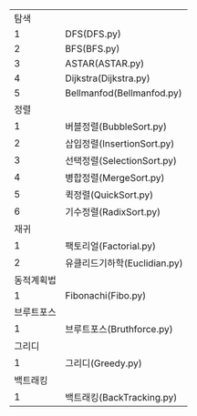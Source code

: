 <table>
    <tr>
        <td>탐색</td>
    </tr>
    <tr>
        <td>1</td>
        <td>DFS(DFS.py)</td>
    </tr>
    <tr>
        <td>2</td>
        <td>BFS(BFS.py)</td>
    </tr>
    <tr>
        <td>3</td>
        <td>ASTAR(ASTAR.py)</td>
    </tr>
    <tr>
        <td>4</td>
        <td>Dijkstra(Dijkstra.py)</td>
    </tr>
    <tr>
        <td>5</td>
        <td>Bellmanfod(Bellmanfod.py)</td>
    </tr>
    <tr>
        <td>정렬</td>
    </tr>
    <tr>
        <td>1</td>
        <td>버블정렬(BubbleSort.py)</td>
    </tr>
    <tr>
        <td>2</td>
        <td>삽입정렬(InsertionSort.py)</td>
    </tr>
    <tr>
        <td>3</td>
        <td>선택정렬(SelectionSort.py)</td>
    </tr>
    <tr>
        <td>4</td>
        <td>병합정렬(MergeSort.py)</td>
    </tr>
    <tr>
        <td>5</td>
        <td>퀵정렬(QuickSort.py)</td>
    </tr>
    <tr>
        <td>6</td>
        <td>기수정렬(RadixSort.py)</td>
    </tr>
    <tr>
        <td>재귀</td>
    </tr>
    <tr>
        <td>1</td>
        <td>팩토리얼(Factorial.py)</td>
    </tr>
    <tr>
        <td>2</td>
        <td>유클리드기하학(Euclidian.py)</td>
    </tr>
    <tr>
        <td>동적계획법</td>
    </tr>
    <tr>
        <td>1</td>
        <td>Fibonachi(Fibo.py)</td>
    </tr>
    <tr>
        <td>브루트포스</td>
    </tr>
    <tr>
        <td>1</td>
        <td>브루트포스(Bruthforce.py)</td>
    </tr>
    <tr>
        <td>그리디</td>
    </tr>
    <tr>
        <td>1</td>
        <td>그리디(Greedy.py)</td>
    </tr>
    <tr>
        <td>백트래킹</td>       
    </tr>
    <tr>
        <td>1</td>
        <td>백트래킹(BackTracking.py)</td>
    </tr>
</table>